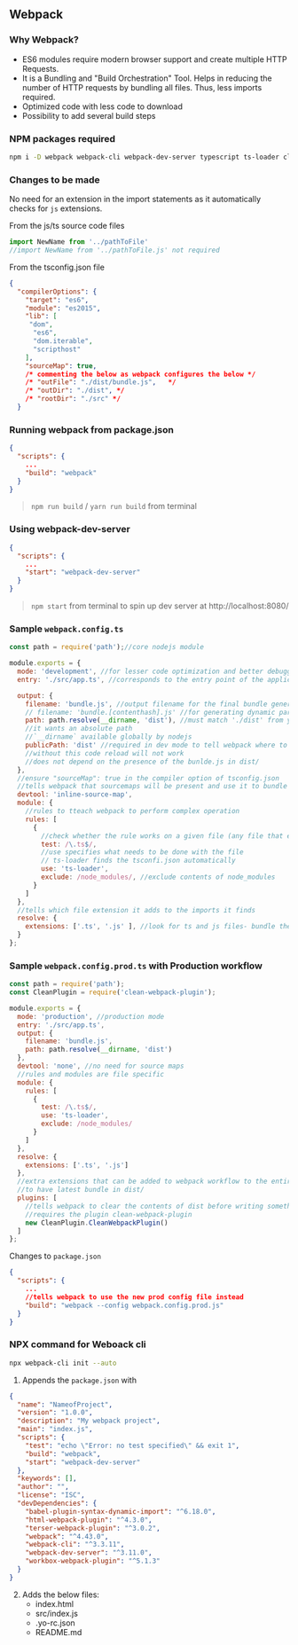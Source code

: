 ## Webpack

### Why Webpack?
- ES6 modules require modern browser support and create multiple HTTP Requests.   
- It is a Bundling and "Build Orchestration" Tool. Helps in reducing the number of HTTP requests by bundling all files. Thus, less imports required.
- Optimized code with less code to download
- Possibility to add several build steps

### NPM packages required
```bash
npm i -D webpack webpack-cli webpack-dev-server typescript ts-loader clean-webpack-plugin
```

### Changes to be made
No need for an extension in the import statements as it automatically checks for `js` extensions.

From the js/ts source code files
```typescript
import NewName from '../pathToFile'
//import NewName from '../pathToFile.js' not required
```

From the tsconfig.json file
```json
{
  "compilerOptions": {
    "target": "es6",
    "module": "es2015",
    "lib": [
     "dom",
      "es6",
      "dom.iterable",
      "scripthost"
    ],
    "sourceMap": true,
    /* commenting the below as webpack configures the below */
    /* "outFile": "./dist/bundle.js",   */
    /* "outDir": "./dist", */
    /* "rootDir": "./src" */
  }
```

### Running webpack from package.json

```json
{
  "scripts": {
    ...
    "build": "webpack"
  }
}
```

>`npm run build` / `yarn run build` from terminal


### Using webpack-dev-server

```json
{
  "scripts": {
    ...
    "start": "webpack-dev-server"
  }
}
```

>`npm start` from terminal to spin up dev server at http://localhost:8080/



### Sample `webpack.config.ts`

```javascript
const path = require('path');//core nodejs module

module.exports = {
  mode: 'development', //for lesser code optimization and better debugging support
  entry: './src/app.ts', //corresponds to the entry point of the application

  output: {
    filename: 'bundle.js', //output filename for the final bundle generated;
    // filename: 'bundle.[contenthash].js' //for generating dynamic parts/dynamic hash to create unique files
    path: path.resolve(__dirname, 'dist'), //must match './dist' from your tsconig.json file
    //it wants an absolute path
    //`__dirname` available globally by nodejs
    publicPath: 'dist' //required in dev mode to tell webpack where to find the output assets as in dev mode the bundle is created only in memory
    //without this code reload will not work
    //does not depend on the presence of the bunlde.js in dist/
  },
  //ensure "sourceMap": true in the compiler option of tsconfig.json
  //tells webpack that sourcemaps will be present and use it to bundle correctly
  devtool: 'inline-source-map',
  module: {
    //rules to tteach webpack to perform complex operation
    rules: [
      {
        //check whether the rule works on a given file (any file that ends with .ts)
        test: /\.ts$/,
        //use specifies what needs to be done with the file
        // ts-loader finds the tsconfi.json automatically
        use: 'ts-loader',
        exclude: /node_modules/, //exclude contents of node_modules
      }
    ]
  },
  //tells which file extension it adds to the imports it finds
  resolve: {
    extensions: ['.ts', '.js' ], //look for ts and js files- bundle them
  }
};
```


### Sample `webpack.config.prod.ts` with Production workflow

```javascript
const path = require('path');
const CleanPlugin = require('clean-webpack-plugin');

module.exports = {
  mode: 'production', //production mode
  entry: './src/app.ts',
  output: {
    filename: 'bundle.js',
    path: path.resolve(__dirname, 'dist')
  },
  devtool: 'none', //no need for source maps
  //rules and modules are file specific
  module: {
    rules: [
      {
        test: /\.ts$/,
        use: 'ts-loader',
        exclude: /node_modules/
      }
    ]
  },
  resolve: {
    extensions: ['.ts', '.js']
  },
  //extra extensions that can be added to webpack workflow to the entire project
  //to have latest bundle in dist/
  plugins: [
    //tells webpack to clear the contents of dist before writing something new
    //requires the plugin clean-webpack-plugin
    new CleanPlugin.CleanWebpackPlugin()
  ]
};
```

Changes to `package.json`

```json
{
  "scripts": {
    ...
    //tells webpack to use the new prod config file instead
    "build": "webpack --config webpack.config.prod.js"
  }
}
```

### NPX command for Weboack cli

```bash
npx webpack-cli init --auto
```

1. Appends the `package.json` with

```json
{
  "name": "NameofProject",
  "version": "1.0.0",
  "description": "My webpack project",
  "main": "index.js",
  "scripts": {
    "test": "echo \"Error: no test specified\" && exit 1",
    "build": "webpack",
    "start": "webpack-dev-server"
  },
  "keywords": [],
  "author": "",
  "license": "ISC",
  "devDependencies": {
    "babel-plugin-syntax-dynamic-import": "^6.18.0",
    "html-webpack-plugin": "^4.3.0",
    "terser-webpack-plugin": "^3.0.2",
    "webpack": "^4.43.0",
    "webpack-cli": "^3.3.11",
    "webpack-dev-server": "^3.11.0",
    "workbox-webpack-plugin": "^5.1.3"
  }
}
```

2. Adds the below files:
    - index.html
    - src/index.js
    - .yo-rc.json
    - README.md
